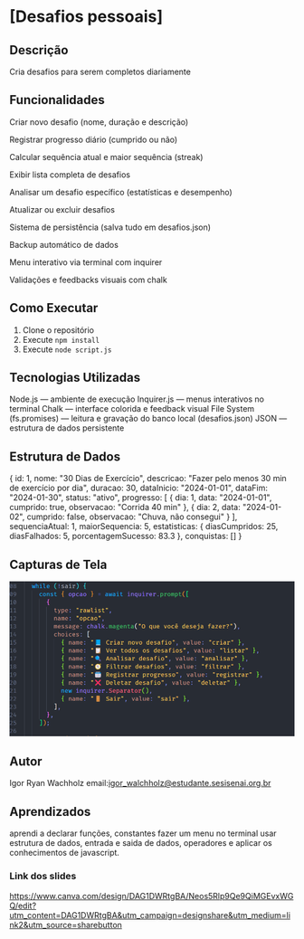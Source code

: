 # [Desafios pessoais]

## Descrição
Cria desafios para serem completos diariamente

## Funcionalidades

 Criar novo desafio (nome, duração e descrição)

 Registrar progresso diário (cumprido ou não)

 Calcular sequência atual e maior sequência (streak)

 Exibir lista completa de desafios

 Analisar um desafio específico (estatísticas e desempenho)

 Atualizar ou excluir desafios

 Sistema de persistência (salva tudo em desafios.json)

 Backup automático de dados

 Menu interativo via terminal com inquirer

 Validações e feedbacks visuais com chalk

## Como Executar
1. Clone o repositório
3. Execute `npm install`
4. Execute `node script.js`

## Tecnologias Utilizadas

Node.js — ambiente de execução
Inquirer.js — menus interativos no terminal
Chalk — interface colorida e feedback visual
File System (fs.promises) — leitura e gravação do banco local (desafios.json)
JSON — estrutura de dados persistente

## Estrutura de Dados
{
  id: 1,
  nome: "30 Dias de Exercício",
  descricao: "Fazer pelo menos 30 min de exercício por dia",
  duracao: 30,
  dataInicio: "2024-01-01",
  dataFim: "2024-01-30",
  status: "ativo",
  progresso: [
    { dia: 1, data: "2024-01-01", cumprido: true, observacao: "Corrida 40 min" },
    { dia: 2, data: "2024-01-02", cumprido: false, observacao: "Chuva, não consegui" }
  ],
  sequenciaAtual: 1,
  maiorSequencia: 5,
  estatisticas: {
    diasCumpridos: 25,
    diasFalhados: 5,
    porcentagemSucesso: 83.3
  },
  conquistas: []
}

## Capturas de Tela
![alt text](image.png)

## Autor
Igor Ryan Wachholz
email:igor_walchholz@estudante.sesisenai.org.br

## Aprendizados
aprendi a declarar funções, constantes fazer um menu no terminal usar estrutura de dados, entrada e saida de dados, operadores e aplicar os conhecimentos de javascript.

### Link dos slides
https://www.canva.com/design/DAG1DWRtgBA/Neos5Rlp9Qe9QiMGEvxWGQ/edit?utm_content=DAG1DWRtgBA&utm_campaign=designshare&utm_medium=link2&utm_source=sharebutton

